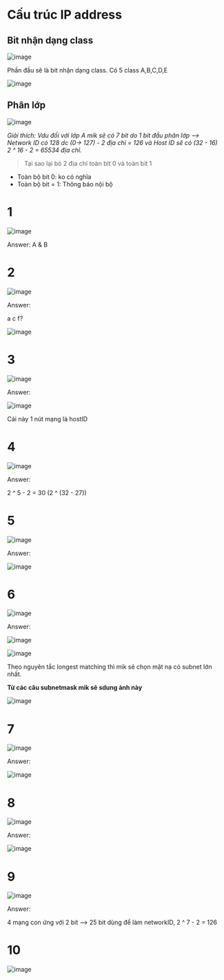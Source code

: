 # Cấu trúc IP address

## Bit nhận dạng class
![image](https://github.com/user-attachments/assets/24d695ce-898a-4c1e-91f8-9646146bb8a9)

Phần đầu sẽ là bit nhận dạng class. Có 5 class A,B,C,D,E

![image](https://github.com/user-attachments/assets/d851942a-e49f-4000-aff1-2ae103bb9186)

## Phân lớp
![image](https://github.com/user-attachments/assets/3eaed4eb-abfd-4cb3-830a-f998bcc2f5ca)

*Giải thích: Vdu đối với lớp A mik sẽ có 7 bit do 1 bit đầu phân lớp --> Network ID có 128 dc (0-> 127) - 2 địa chỉ = 126 và Host ID sẽ có (32 - 16) <br>
2 ^ 16 - 2 = 65534 địa chỉ.*

> Tại sao lại bỏ 2 địa chỉ toàn bit 0 và toàn bit 1

-  Toàn bộ bit 0: ko có nghĩa
-  Toàn bộ bit = 1: Thông báo nội bộ

# 1

![image](https://github.com/user-attachments/assets/c9ceb0ae-5721-4bd8-ad37-47f5a498d72c)

Answer:
A & B

# 2

![image](https://github.com/user-attachments/assets/c856bc38-6619-40dc-b296-1b2430c49b13)

Answer:

a c f?

![image](https://github.com/user-attachments/assets/9fdfadf0-1a31-4a0c-a321-fd82039b08ec)

# 3

![image](https://github.com/user-attachments/assets/3abe9a49-e87d-4051-96d8-6c2702e415bc)

Answer:

![image](https://github.com/user-attachments/assets/3def3ebe-6875-4a0d-aca3-58a636436f74)

Cái này 1 nút mạng là hostID

# 4

![image](https://github.com/user-attachments/assets/4caf4930-1908-46a4-8ed6-e1a11fd2c2fb)

Answer:

2 ^ 5 - 2 = 30 (2 ^ (32 - 27))

# 5

![image](https://github.com/user-attachments/assets/288601d4-c8f0-458c-90cf-8cc4553e9a82)

Answer:

![image](https://github.com/user-attachments/assets/2aa7391f-b9e8-40ad-b7e6-b51a6c5fa687)

# 6

![image](https://github.com/user-attachments/assets/a704c823-cb8e-4ba4-b919-bb7896f9eeb5)

Answer:

![image](https://github.com/user-attachments/assets/b1d4cfd5-3faa-4a40-9afa-e7b9d73cbca8)

![image](https://github.com/user-attachments/assets/af4c2de7-daf9-4d1f-916c-a9b93073f483)

Theo nguyên tắc longest matching thì mik sẽ chọn mặt nạ có subnet lớn nhất.

**Từ các câu subnetmask mik sẽ sdung ảnh này**

![image](https://github.com/user-attachments/assets/1536f8a2-d178-4f19-8bb0-ec443fe684a0)


# 7

![image](https://github.com/user-attachments/assets/6b2e3a67-c383-42f9-ac51-8b624028153f)

Answer:

![image](https://github.com/user-attachments/assets/82b2aa99-ddf2-40e8-b0d4-0fc713bec95d)

# 8

![image](https://github.com/user-attachments/assets/5f6a7a6c-eda0-4fa8-8bae-a9e101b9d964)

Answer:

![image](https://github.com/user-attachments/assets/c7926e2a-bd6c-4f43-9d67-89bda83a6e0b)

# 9

![image](https://github.com/user-attachments/assets/e565ab49-9d60-4502-8b7d-5da0ed8a18a1)

Answer:

4 mạng con ứng với 2 bit --> 25 bit dùng để làm networkID, 2 ^ 7 - 2 = 126

# 10

![image](https://github.com/user-attachments/assets/0f5e5c07-c969-48b0-ad34-abc3bc6f8da3)


















